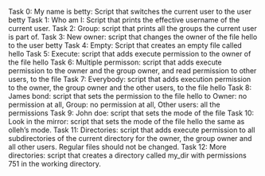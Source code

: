Task 0: My name is betty: Script that switches the current user to the user betty
Task 1: Who am I: Script that prints the effective username of the current user.
Task 2: Group: script that prints all the groups the current user is part of.
Task 3: New owner: script that changes the owner of the file hello to the user betty
Task 4: Empty: Script that creates an empty file called hello
Task 5: Execute: script that adds execute permission to the owner of the file hello
Task 6: Multiple permisson: script that adds execute permission to the owner and the group owner, and read permission to other users, to the file
Task 7: Everybody: script that adds execution permission to the owner, the group owner and the other users, to the file hello
Task 8: James bond: script that sets the permission to the file hello to Owner: no permission at all, Group: no permission at all, Other users: all the permissions 
Task 9: John doe:  script that sets the mode of the file
Task 10: Look in the mirror: script that sets the mode of the file hello the same as olleh’s mode.
Task 11: Directories: script that adds execute permission to all subdirectories of the current directory for the owner, the group owner and all other users. Regular files should not be changed.
Task 12: More directories: script that creates a directory called my_dir with permissions 751 in the working directory.
